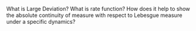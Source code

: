 What is Large Deviation?
What is rate function?
How does it help to show the absolute continuity of measure with respect to Lebesgue measure under a specific dynamics?
